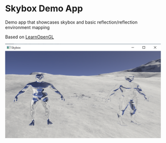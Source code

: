 
# Skybox Demo App

Demo app that showcases skybox and basic reflection/reflection environment mapping

Based on [LearnOpenGL](https://learnopengl.com/Advanced-OpenGL/Cubemaps)

<img src="res/readme.png">